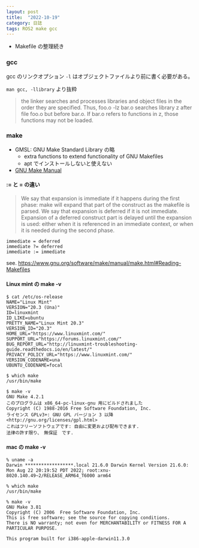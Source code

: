 ```yaml
---
layout: post
title:  "2022-10-19"
category: 日誌
tags: ROS2 make gcc
---
```


* Makefile の整理続き

### gcc

gcc のリンクオプション `-l` はオブジェクトファイルより前に書く必要がある。

`man gcc, -llibrary` より抜粋

> the linker searches and processes libraries and object files in the order they are specified.  Thus, foo.o -lz bar.o searches library z after file foo.o but before bar.o.  If bar.o refers to functions in z, those functions may not be loaded.

### make

* GMSL: GNU Make Standard Library の略
  * extra functions to extend functionality of GNU Makefiles
  * apt でインストールしないと使えない
* [GNU Make Manual](https://www.gnu.org/software/make/manual/)

#### := と = の違い

> We say that expansion is immediate if it happens during the first phase: make will expand that part of the construct as the makefile is parsed. We say that expansion is deferred if it is not immediate. Expansion of a deferred construct part is delayed until the expansion is used: either when it is referenced in an immediate context, or when it is needed during the second phase.

```
immediate = deferred
immediate ?= deferred
immediate := immediate
```

see. https://www.gnu.org/software/make/manual/make.html#Reading-Makefiles

#### Linux mint の make -v

```
$ cat /etc/os-release
NAME="Linux Mint"
VERSION="20.3 (Una)"
ID=linuxmint
ID_LIKE=ubuntu
PRETTY_NAME="Linux Mint 20.3"
VERSION_ID="20.3"
HOME_URL="https://www.linuxmint.com/"
SUPPORT_URL="https://forums.linuxmint.com/"
BUG_REPORT_URL="http://linuxmint-troubleshooting-guide.readthedocs.io/en/latest/"
PRIVACY_POLICY_URL="https://www.linuxmint.com/"
VERSION_CODENAME=una
UBUNTU_CODENAME=focal
```

```
$ which make
/usr/bin/make
```

```
$ make -v
GNU Make 4.2.1
このプログラムは x86_64-pc-linux-gnu 用にビルドされました
Copyright (C) 1988-2016 Free Software Foundation, Inc.
ライセンス GPLv3+: GNU GPL バージョン 3 以降 <http://gnu.org/licenses/gpl.html>
これはフリーソフトウェアです: 自由に変更および配布できます.
法律の許す限り、　無保証　です.
```

#### mac の make -v

```
% uname -a 
Darwin ******************.local 21.6.0 Darwin Kernel Version 21.6.0: Mon Aug 22 20:19:52 PDT 2022; root:xnu-8020.140.49~2/RELEASE_ARM64_T6000 arm64
```
                                   
```
% which make            
/usr/bin/make
```
                                                                                
```
% make -v      
GNU Make 3.81
Copyright (C) 2006  Free Software Foundation, Inc.
This is free software; see the source for copying conditions.
There is NO warranty; not even for MERCHANTABILITY or FITNESS FOR A
PARTICULAR PURPOSE.

This program built for i386-apple-darwin11.3.0
```
